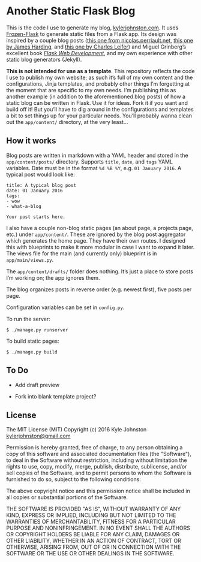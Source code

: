 Another Static Flask Blog
=========================

This is the code I use to generate my blog, [kylerjohnston.com](http://kylerjohnston.com). It uses [Frozen-Flask](http://pythonhosted.org/Frozen-Flask/) to generate static files from a Flask app. Its design was inspired by a couple blog posts ([this one from nicolas.perriault.net](https://nicolas.perriault.net/code/2012/dead-easy-yet-powerful-static-website-generator-with-flask/), [this one by James Harding](http://www.jamesharding.ca/posts/simple-static-markdown-blog-in-flask/), and [this one by Charles Leifer](http://charlesleifer.com/blog/how-to-make-a-flask-blog-in-one-hour-or-less/)) and Miguel Grinberg’s excellent book [*Flask Web Development*](http://flaskbook.com), and my own experience with other static blog generators (Jekyll). 

**This is not intended for use as a template**. This repository reflects the code I use to publish my own website; as such it’s full of my own content and the configurations, Jinja templates, and probably other things I’m forgetting at the moment that are specific to my own needs. I’m publishing this as another example (in addition to the aforementioned blog posts) of how a static blog can be written in Flask. Use it for ideas. Fork it if you want and build off it! But you’ll have to dig around in the configurations and templates a bit to set things up for your particular needs. You’ll probably wanna clean out the `app/content/` directory, at the very least...

How it works
------------

Blog posts are written in markdown with a YAML header and stored in the `app/content/posts/` directory. Supports `title`, `date`, and `tags` YAML variables. Date must be in the format `%d %B %Y`, e.g. `01 January 2016`. A typical post would look like:

    title: A typical blog post
    date: 01 January 2016
    tags:
    - wow
    - what-a-blog
    
    Your post starts here.

I also have a couple non-blog static pages (an about page, a projects page, etc.) under `app/content/`. These are ignored by the blog post aggregator which generates the home page. They have their own routes. I designed this with blueprints to make it more modular in case I want to expand it later. The views file for the main (and currently only) blueprint is in `app/main/views.py`.

The `app/content/drafts/` folder does nothing. It’s just a place to store posts I’m working on; the app ignores them.

The blog organizes posts in reverse order (e.g. newest first), five posts per page.

Configuration variables can be set in `config.py`.

To run the server:

    $ ./manage.py runserver

To build static pages:

    $ ./manage.py build

To Do
-----

- Add draft preview
* Fork into blank template project?

License
-------

The MIT License (MIT)
Copyright (c) 2016 Kyle Johnston <kylerjohnston@gmail.com>

Permission is hereby granted, free of charge, to any person obtaining a copy of this software and associated documentation files (the "Software"), to deal in the Software without restriction, including without limitation the rights to use, copy, modify, merge, publish, distribute, sublicense, and/or sell copies of the Software, and to permit persons to whom the Software is furnished to do so, subject to the following conditions:

The above copyright notice and this permission notice shall be included in all copies or substantial portions of the Software.

THE SOFTWARE IS PROVIDED "AS IS", WITHOUT WARRANTY OF ANY KIND, EXPRESS OR IMPLIED, INCLUDING BUT NOT LIMITED TO THE WARRANTIES OF MERCHANTABILITY, FITNESS FOR A PARTICULAR PURPOSE AND NONINFRINGEMENT. IN NO EVENT SHALL THE AUTHORS OR COPYRIGHT HOLDERS BE LIABLE FOR ANY CLAIM, DAMAGES OR OTHER LIABILITY, WHETHER IN AN ACTION OF CONTRACT, TORT OR OTHERWISE, ARISING FROM, OUT OF OR IN CONNECTION WITH THE SOFTWARE OR THE USE OR OTHER DEALINGS IN THE SOFTWARE.
